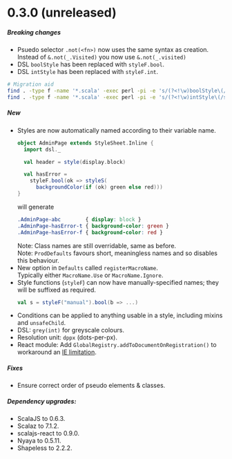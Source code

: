 # 0.3.0 (unreleased)

##### Breaking changes
* Psuedo selector `.not(<fn>)` now uses the same syntax as creation.
  <br>Instead of `&.not(_.Visited)` you now use `&.not(_.visited)`
* DSL `boolStyle` has been replaced with `styleF.bool`.
* DSL `intStyle` has been replaced with `styleF.int`.

```sh
# Migration aid
find . -type f -name '*.scala' -exec perl -pi -e 's/(?<!\w)boolStyle\(/styleF.bool(/g' {} +
find . -type f -name '*.scala' -exec perl -pi -e 's/(?<!\w)intStyle\(/styleF.int(/g' {} +
```

##### New
* Styles are now automatically named according to their variable name.
  ```scala
  object AdminPage extends StyleSheet.Inline {
    import dsl._

    val header = style(display.block)

    val hasError =
      styleF.bool(ok => styleS(
        backgroundColor(if (ok) green else red)))
  }
  ```
  will generate
  ```css
  .AdminPage-abc        { display: block }
  .AdminPage-hasError-t { background-color: green }
  .AdminPage-hasError-f { background-color: red }
  ```
  Note: Class names are still overridable, same as before.
  <br>Note: `ProdDefaults` favours short, meaningless names and so disables this behaviour.
* New option in `Defaults` called `registerMacroName`.
  <br>Typically either `MacroName.Use` or `MacroName.Ignore`.
* Style functions (`styleF`) can now have manually-specified names; they will be suffixed as required.
  ```scala
  val s = styleF("manual").bool(b => ...)
  ```
* Conditions can be applied to anything usable in a style, including mixins and `unsafeChild`.
* DSL: `grey(int)` for greyscale colours.
* Resolution unit: `dppx` (dots-per-px).
* React module: Add `GlobalRegistry.addToDocumentOnRegistration()` to workaround an
  [IE limitation](https://github.com/japgolly/scalacss/issues/43).

##### Fixes
* Ensure correct order of pseudo elements & classes.

##### Dependency upgrades:
* ScalaJS to 0.6.3.
* Scalaz to 7.1.2.
* scalajs-react to 0.9.0.
* Nyaya to 0.5.11.
* Shapeless to 2.2.2.


